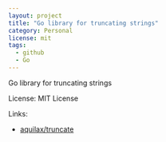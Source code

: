 ```yaml
---
layout: project
title: "Go library for truncating strings"
category: Personal
license: mit
tags:
  - github
  - Go
---
```


Go library for truncating strings

License: MIT License

Links:

* [aquilax/truncate](https://github.com/aquilax/truncate)
